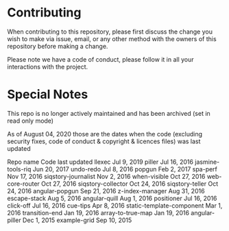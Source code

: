 # Contributing

When contributing to this repository, please first discuss the change you wish to make via issue,
email, or any other method with the owners of this repository before making a change. 

Please note we have a code of conduct, please follow it in all your interactions with the project.

# Special Notes

This repo is no longer actively maintained and has been archived (set in read only mode)

As of August 04, 2020 those are the dates when the code (excluding security fixes, code of conduct & copyright & licences files) was last updated

Repo name	Code last updated
llexec		Jul 9, 2019
piller		Jul 16, 2016
jasmine-tools-riq	Jun 20, 2017
undo-redo	Jul 8, 2016
popgun		Feb 2, 2017
spa-perf	Nov 17, 2016
siqstory-journalist	Nov 2, 2016
when-visible	Oct 27, 2016
web-core-router	Oct 27, 2016
siqstory-collector	Oct 24, 2016
siqstory-teller	Oct 24, 2016
angular-popgun	Sep 21, 2016
z-index-manager	Aug 31, 2016
escape-stack	Aug 5, 2016
angular-quill	Aug 1, 2016
positioner	Jul 16, 2016
click-off	Jul 16, 2016
cue-tips	Apr 8, 2016
static-template-component	Mar 1, 2016
transition-end	Jan 19, 2016
array-to-true-map	Jan 19, 2016
angular-piller	Dec 1, 2015
example-grid	Sep 10, 2015
